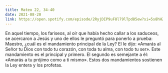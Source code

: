 ```yaml
---
title: Mateo 22, 34-40
date: 2021-08-20
link: https://open.spotify.com/episode/2RyjDIP9uF8l79lTpd85ew?si=5s8hHZ9sQHSTmH-tvTTHdg&utm_source=copy-link&dl_branch=1
---
```


En aquel tiempo, los fariseos, al oír que había hecho callar a los saduceos, se
acercaron a Jesús y uno de ellos le preguntó para ponerlo a prueba: Maestro,
¿cuál es el mandamiento principal de la Ley? El le dijo: «Amarás al Señor tu Dios
con todo tu corazón, con toda tu alma, con todo tu ser».
Este mandamiento es el principal y primero.
El segundo es semejante a él: «Amarás a tu prójimo como a ti mismo».
Estos dos mandamientos sostienen la Ley entera y los profetas.
